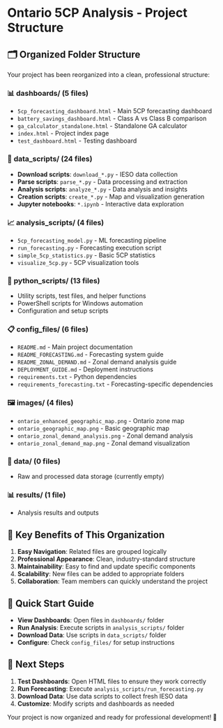 # Ontario 5CP Analysis - Project Structure

## 🗂️ Organized Folder Structure

Your project has been reorganized into a clean, professional structure:

### 📊 **dashboards/** (5 files)
- `5cp_forecasting_dashboard.html` - Main 5CP forecasting dashboard
- `battery_savings_dashboard.html` - Class A vs Class B comparison
- `ga_calculator_standalone.html` - Standalone GA calculator
- `index.html` - Project index page
- `test_dashboard.html` - Testing dashboard

### 🔧 **data_scripts/** (24 files)
- **Download scripts**: `download_*.py` - IESO data collection
- **Parse scripts**: `parse_*.py` - Data processing and extraction
- **Analysis scripts**: `analyze_*.py` - Data analysis and insights
- **Creation scripts**: `create_*.py` - Map and visualization generation
- **Jupyter notebooks**: `*.ipynb` - Interactive data exploration

### 📈 **analysis_scripts/** (4 files)
- `5cp_forecasting_model.py` - ML forecasting pipeline
- `run_forecasting.py` - Forecasting execution script
- `simple_5cp_statistics.py` - Basic 5CP statistics
- `visualize_5cp.py` - 5CP visualization tools

### 🐍 **python_scripts/** (13 files)
- Utility scripts, test files, and helper functions
- PowerShell scripts for Windows automation
- Configuration and setup scripts

### 📋 **config_files/** (6 files)
- `README.md` - Main project documentation
- `README_FORECASTING.md` - Forecasting system guide
- `README_ZONAL_DEMAND.md` - Zonal demand analysis guide
- `DEPLOYMENT_GUIDE.md` - Deployment instructions
- `requirements.txt` - Python dependencies
- `requirements_forecasting.txt` - Forecasting-specific dependencies

### 🖼️ **images/** (4 files)
- `ontario_enhanced_geographic_map.png` - Ontario zone map
- `ontario_geographic_map.png` - Basic geographic map
- `ontario_zonal_demand_analysis.png` - Zonal demand analysis
- `ontario_zonal_demand_map.png` - Zonal demand visualization

### 📁 **data/** (0 files)
- Raw and processed data storage (currently empty)

### 📊 **results/** (1 file)
- Analysis results and outputs

## 🎯 **Key Benefits of This Organization**

1. **Easy Navigation**: Related files are grouped logically
2. **Professional Appearance**: Clean, industry-standard structure
3. **Maintainability**: Easy to find and update specific components
4. **Scalability**: New files can be added to appropriate folders
5. **Collaboration**: Team members can quickly understand the project

## 🚀 **Quick Start Guide**

- **View Dashboards**: Open files in `dashboards/` folder
- **Run Analysis**: Execute scripts in `analysis_scripts/` folder
- **Download Data**: Use scripts in `data_scripts/` folder
- **Configure**: Check `config_files/` for setup instructions

## 📝 **Next Steps**

1. **Test Dashboards**: Open HTML files to ensure they work correctly
2. **Run Forecasting**: Execute `analysis_scripts/run_forecasting.py`
3. **Download Data**: Use data scripts to collect fresh IESO data
4. **Customize**: Modify scripts and dashboards as needed

Your project is now organized and ready for professional development! 🎉
